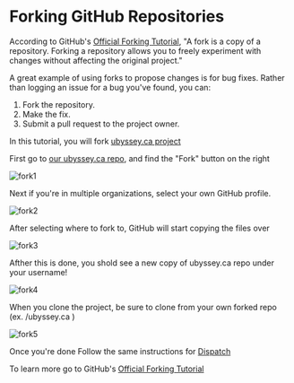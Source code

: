 # Forking GitHub Repositories

According to GitHub's [Official Forking Tutorial](https://help.github.com/articles/fork-a-repo/), "A fork is a copy of a repository. Forking a repository allows you to freely experiment with changes without affecting the original project."

A great example of using forks to propose changes is for bug fixes. Rather than logging an issue for a bug you've found, you can:
1. Fork the repository.
2. Make the fix.
3. Submit a pull request to the project owner.

In this tutorial, you will fork [ubyssey.ca project](https://github.com/ubyssey/ubyssey.ca)

First go to [our ubyssey.ca repo](https://github.com/ubyssey/ubyssey.ca), and find the "Fork" button on the right

![fork1](https://user-images.githubusercontent.com/9669739/46325208-0f819f00-c5ac-11e8-8d5e-1b713af22f5f.png)

Next if you're in multiple organizations, select your own GitHub profile.

![fork2](https://user-images.githubusercontent.com/9669739/46325210-114b6280-c5ac-11e8-9578-bce0bb52f552.png)

After selecting where to fork to, GitHub will start copying the files over

![fork3](https://user-images.githubusercontent.com/9669739/46325211-127c8f80-c5ac-11e8-819a-a07a8afc2f56.png)

Afther this is done, you shold see a new copy of ubyssey.ca repo under your username!

![fork4](https://user-images.githubusercontent.com/9669739/46325213-14465300-c5ac-11e8-88a8-4ba1ea41c23e.png)

When you clone the project, be sure to clone from your own forked repo (ex. <YOUR-USERNAME>/ubyssey.ca )

![fork5](https://user-images.githubusercontent.com/9669739/46325215-15778000-c5ac-11e8-9c98-1c7cce6cca6c.png)

Once you're done Follow the same instructions for [Dispatch](https://github.com/ubyssey/ubyssey.ca)

To learn more go to GitHub's [Official Forking Tutorial](https://help.github.com/articles/fork-a-repo/)
